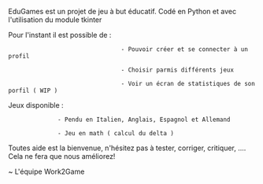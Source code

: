 EduGames est un projet de jeu à but éducatif.
Codé en Python et avec l'utilisation du module tkinter

Pour l'instant il est possible de : 

                                    - Pouvoir créer et se connecter à un profil
                                    
                                    - Choisir parmis différents jeux
                                   
                                    - Voir un écran de statistiques de son porfil ( WIP )

Jeux disponible : 

                  - Pendu en Italien, Anglais, Espagnol et Allemand
                  
                  - Jeu en math ( calcul du delta )

Toutes aide est la bienvenue, n'hésitez pas à tester, corriger, critiquer, .... Cela ne fera que nous améliorez!

~ L'équipe Work2Game
